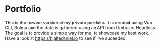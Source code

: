 # Portfolio
This is the newest version of my private portfolio. It is created using Vue CLI, Bulma and the data is gathered using an API from Umbraco Headless. The goal is to provide a simple way for me, to showcase my best work. Have a look at https://hjaltedaniel.io to see if I've suceeded.
